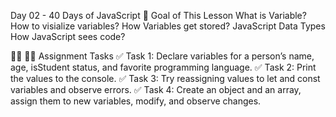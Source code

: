 Day 02 - 40 Days of JavaScript
🎯 Goal of This Lesson
What is Variable?
How to visialize variables?
How Variables get stored?
JavaScript Data Types
How JavaScript sees code?

👩‍💻 🧑‍💻 Assignment Tasks
✅ Task 1: Declare variables for a person’s name, age, isStudent status, and favorite programming language.
✅ Task 2: Print the values to the console.
✅ Task 3: Try reassigning values to let and const variables and observe errors.
✅ Task 4: Create an object and an array, assign them to new variables, modify, and observe changes.